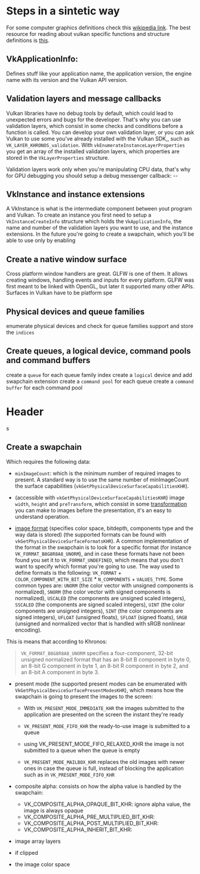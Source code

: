 # Steps in a sintetic way

For some computer graphics definitions check this [wikipedia link](https://en.wikipedia.org/wiki/Glossary_of_computer_graphics). 
The best resource for reading about vulkan specific functions and structure definitions is [this](https://www.khronos.org/registry/vulkan/specs/1.2-extensions/man/html/).

## VkApplicationInfo: 
Defines stuff like your application name, the application version, the engine name with its version and the Vulkan API version.

## Validation layers and message callbacks
Vulkan libraries have no debug tools by default, which could lead to unexpected errors and bugs for the developer. That's why you can use validation layers, which consist in some checks and conditions before a function is called. You can develop your own validation layer, or you can ask Vulkan to use some you've already installed with the Vulkan SDK,, such as `VK_LAYER_KHRONOS_validation`. With `vkEnumerateInstanceLayerProperties` you get an array of the installed validation layers, which properties are stored in the `VkLayerProperties` structure. 

Validation layers work only when you're manipulating CPU data, that's why for GPU debugging you should setup a debug messenger callback: --

## VkInstance and instance extensions

A VkInstance is what is the intermediate component between yout program and Vulkan. To create an instance you first need to setup a `VkInstanceCreateInfo` structure which holds the `VkApplicationInfo`, the name and number of the validation layers you want to use, and the instance extensions. In the future you're going to create a swapchain, which you'll be able to use only by enabling  

## Create a native window surface

Cross platform window handlers are great. GLFW is one of them. It allows creating windows, handling events and inputs for every platform. GLFW was first meant to be linked with OpenGL, but later it supported many other APIs. Surfaces in Vulkan have to be platform spe

## Physical devices and queue families 

enumerate physical devices and check for queue families support and store the `indices`

## Create queues, a logical device, command pools and command buffers
create a `queue` for each queue family index
create a `logical` device and add swapchain extension
create a `command pool` for each queue
create  a `command buffer` for each command pool

# Header

s

## Create a swapchain

Which requires the following data: 

* `minImageCount`: which is the minimum number of required images to present. A standard way is to use the same number of minImageCount the surface capabilities (`vkGetPhysicalDeviceSurfaceCapabilitiesKHR`).

* (accessible with `vkGetPhysicalDeviceSurfaceCapabilitiesKHR`) image `width`, `height` and `preTransform`, which consist in some [transformation](https://www.khronos.org/registry/vulkan/specs/1.2-extensions/man/html/VkSurfaceTransformFlagBitsKHR.html) you can make to images before the presentation, it's an easy to understand operation.

* [image format](https://www.khronos.org/registry/vulkan/specs/1.2-extensions/man/html/VkFormat.html) (specifies color space, bitdepth, components type and the way data is stored) (the supported formats can be found with `vkGetPhysicalDeviceSurfaceFormatsKHR`). A common implementation of the format in the swapchain is to look for a specific format (for instance `VK_FORMAT_B8G8R8A8_UNORM`), and in case these formats have not been found you set it to `VK_FORMAT_UNDEFINED`, which means that you don't want to specify which format you're going to use. The way used to define formats is the following: 
`VK_FORMAT` + `COLOR_COMPONENT_WITH_BIT_SIZE` * `N_COMPONENTS` + `VALUES_TYPE`. Some common types are: `UNORM` (the color vector with unsigned components is normalized), `SNORM` (the color vector with signed components is normalized), `USCALED` (the components are unsigned scaled integers), `SSCALED` (the components are signed scaled integers), `UINT` (the color components are unsigned integers), `SINT` (the color components are signed integers), `UFLOAT` (unsigned floats), `SFLOAT` (signed floats), `SRGB` (unsigned and normalized vector that is handled with sRGB nonlinear encoding).

This is means that according to Khronos: 
> `VK_FORMAT_B8G8R8A8_UNORM` specifies a four-component, 32-bit unsigned normalized format that has an 8-bit B component in byte 0, an 8-bit G component in byte 1, an 8-bit R component in byte 2, and an 8-bit A component in byte 3.

* present mode (the supported present modes can be enumerated with `VkGetPhysicalDeviceSurfacePresentModesKHR`), which means how the swapchain is going to present the images to the screen: 

  * With `VK_PRESENT_MODE_IMMEDIATE_KHR` the images submitted to the application are presented on the screen the instant they're ready

  * `VK_PRESENT_MODE_FIFO_KHR` the ready-to-use image is submitted to a queue 

  * using VK_PRESENT_MODE_FIFO_RELAXED_KHR the image is not submitted to a queue when the queue is empty

  * `VK_PRESENT_MODE_MAILBOX_KHR` replaces the old images with newer ones in case the queue is full, instead of blocking the application such as in `VK_PRESENT_MODE_FIFO_KHR`

* composite alpha: consists on how the alpha value is handled by the swapchain:
  * VK_COMPOSITE_ALPHA_OPAQUE_BIT_KHR: ignore alpha value, the image is always opaque
  * VK_COMPOSITE_ALPHA_PRE_MULTIPLIED_BIT_KHR: 
  * VK_COMPOSITE_ALPHA_POST_MULTIPLIED_BIT_KHR: 
  * VK_COMPOSITE_ALPHA_INHERIT_BIT_KHR: 

* image array layers
* if clipped
* the image color space 


